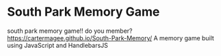 # South Park Memory Game
south park memory game!! do you member?
https://cartermagee.github.io/South-Park-Memory/
A memory game built using JavaScript and HandlebarsJS
